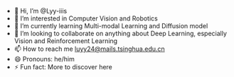 - 👋 Hi, I’m @Lyy-iiis
- 👀 I’m interested in Computer Vision and Robotics
- 🌱 I’m currently learning Multi-modal Learning and Diffusion model
- 💞️ I’m looking to collaborate on anything about Deep Learning, especially Vision and Reinforcement Learning
- 📫 How to reach me luyy24@mails.tsinghua.edu.cn
- 😄 Pronouns: he/him
- ⚡ Fun fact: More to discover here

<!---
Lyy-iiis/Lyy-iiis is a ✨ special ✨ repository because its `README.md` (this file) appears on your GitHub profile.
You can click the Preview link to take a look at your changes.
--->
